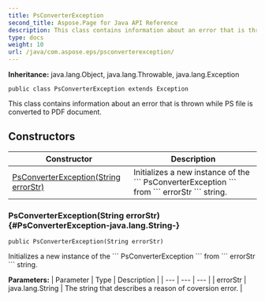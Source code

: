 ```yaml
---
title: PsConverterException
second_title: Aspose.Page for Java API Reference
description: This class contains information about an error that is thrown while PS file is converted to PDF document.
type: docs
weight: 10
url: /java/com.aspose.eps/psconverterexception/
---
```

**Inheritance:**
java.lang.Object, java.lang.Throwable, java.lang.Exception
```
public class PsConverterException extends Exception
```

This class contains information about an error that is thrown while PS file is converted to PDF document.
## Constructors

| Constructor | Description |
| --- | --- |
| [PsConverterException(String errorStr)](#PsConverterException-java.lang.String-) | Initializes a new instance of the \`\`\` PsConverterException \`\`\` from \`\`\` errorStr \`\`\` string. |
### PsConverterException(String errorStr) {#PsConverterException-java.lang.String-}
```
public PsConverterException(String errorStr)
```


Initializes a new instance of the \`\`\` PsConverterException \`\`\` from \`\`\` errorStr \`\`\` string.

**Parameters:**
| Parameter | Type | Description |
| --- | --- | --- |
| errorStr | java.lang.String | The string that describes a reason of coversion error. |

